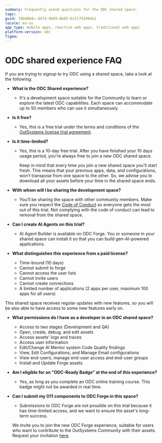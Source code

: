 ```yaml
---
summary: Frequently asked questions for the ODC shared space.
tags: 
guid: 7db88b8c-d474-4009-8b65-6c5179199d41
locale: en-us
app_type: mobile apps, reactive web apps, traditional web apps
platform-version: odc
figma: 
---
```


# ODC shared experience FAQ

If you are trying to signup to try ODC using a shared space, take a look at the following:

* **What is the ODC Shared experience?**
    * It's a development space suitable for the Community to learn or explore the latest ODC capabilities. Each space can accommodate up to 50 members who can use it simultaneously.

* **Is it free?**
    * Yes, this is a free trial under the terms and conditions of the [OutSystems license trial agreement](https://www.outsystems.com/legal/trial-terms/).

* **Is it time-limited?**
    * Yes, this is a 10-day free trial. After you have finished your 10 days usage period, you're always free to join a new ODC shared space.

        Keep in mind that every time you join a new shared space you’ll start fresh. This means that your previous apps, data, and configurations, won’t transpose from one space to the other. So, we advise you to download all your assets before your time in the shared space ends.

* **With whom will I be sharing the development space?**
    * You’ll be sharing the space with other community members. Make sure you respect the [Code of Conduct](https://www.outsystems.com/legal/odc-code-conduct/) so everyone gets the most out of this trial. Not complying with the code of conduct can lead to removal from the shared space.

* **Can I create AI Agents on this trial?**
    * AI Agent Builder is available on ODC Forge. You or someone in your shared space can install it so that you can build gen-AI-powered applications.

* **What distinguishes this experience from a paid license?**
    * Time-bound (10 days)
    * Cannot submit to forge
    * Cannot access the user lists
    * Cannot invite users
    * Cannot create connections
    * A limited number of applications (2 apps per user, maximum 100 apps for all users)

This shared space receives regular updates with new features, so you will be also able to have access to some new features early on.

* **What permissions do I have as a developer in an ODC shared space?**
    * Access to two stages (Development and QA)
    * Open, create, debug, and edit assets
    * Access assets’ logs and traces
    * Access user information
    * Edit/Change AI Mentor system Code Quality findings
    * View, Edit Configurations, and Manage Email configurations
    * View end-users, manage end-user access and end-user groups
    * Install and Update Forge assets

* **Am I eligible for an "ODC-Ready Badge” at the end of this experience?**

   * Yes, as long as you complete an ODC online training course. This badge might not be awarded in real time.

* **Can I submit my O11 components to ODC Forge in this space?**
    * Submissions to ODC Forge are not possible on this trial because it has time-limited access, and we want to ensure the asset's long-term success. 
    
    We invite you to join the new ODC Forge experience, suitable for users who want to contribute to the OutSystems Community with their assets. Request your invitation [here](https://docs.google.com/forms/u/1/d/e/1FAIpQLSdGobfatQ53ekA8d8TT0OUu9gYarlcdRpjfxVUUOrh6E9eytw/viewform?usp=send_form).
